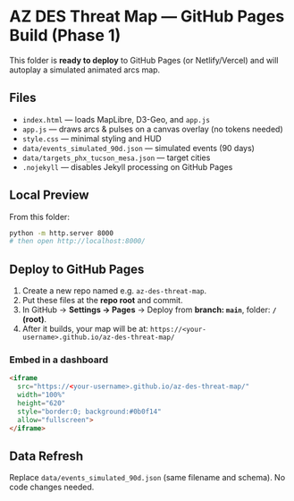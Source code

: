 # AZ DES Threat Map — GitHub Pages Build (Phase 1)

This folder is **ready to deploy** to GitHub Pages (or Netlify/Vercel) and will autoplay a simulated animated arcs map.

## Files
- `index.html` — loads MapLibre, D3-Geo, and `app.js`
- `app.js` — draws arcs & pulses on a canvas overlay (no tokens needed)
- `style.css` — minimal styling and HUD
- `data/events_simulated_90d.json` — simulated events (90 days)
- `data/targets_phx_tucson_mesa.json` — target cities
- `.nojekyll` — disables Jekyll processing on GitHub Pages

## Local Preview
From this folder:
```bash
python -m http.server 8000
# then open http://localhost:8000/
```

## Deploy to GitHub Pages
1. Create a new repo named e.g. `az-des-threat-map`.
2. Put these files at the **repo root** and commit.
3. In GitHub → **Settings → Pages** → Deploy from **branch: `main`**, folder: **`/` (root)**.
4. After it builds, your map will be at:
   `https://<your-username>.github.io/az-des-threat-map/`

### Embed in a dashboard
```html
<iframe
  src="https://<your-username>.github.io/az-des-threat-map/"
  width="100%"
  height="620"
  style="border:0; background:#0b0f14"
  allow="fullscreen">
</iframe>
```

## Data Refresh
Replace `data/events_simulated_90d.json` (same filename and schema). No code changes needed.
